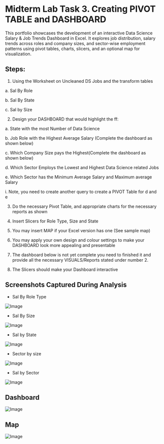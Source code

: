# Midterm Lab Task 3. Creating PIVOT TABLE and DASHBOARD
This portfolio showcases the development of an interactive Data Science Salary & Job Trends Dashboard in Excel. It explores job distribution, salary trends across roles and company sizes, and sector-wise employment patterns using pivot tables, charts, slicers, and an optional map for visualization.

## Steps:
1. Using the Worksheet on Uncleaned DS Jobs and the transform tables
   
a. Sal By Role

b. Sal By State

c. Sal by Size

2. Design your DASHBOARD that would highlight the ff:
   
a. State with the most Number of Data Science

b. Job Role with the Highest Average Salary (Complete the dashboard as shown below)

c. Which Company Size pays the Highest(Complete the dashboard as shown below)

d. Which Sector Employs the Lowest and Highest Data Science related Jobs

e. Which Sector has the Minimum Average Salary and Maximum average Salary

i. Note, you need to create another query to create a PIVOT Table for d and e

3. Do the necessary Pivot Table, and appropriate charts for the necessary reports as shown
   
4. Insert Slicers for Role Type, Size and State
   
5. You may insert MAP if your Excel version has one (See sample map)
    
6. You may apply your own design and colour settings to make your DASHBOARD look more
appealing and presentable

7. The dashboard below is not yet complete you need to finished it and provide all the necessary
VISUALS/Reports stated under number 2.

8. The Slicers should make your Dashboard interactive

## Screenshots Captured During Analysis
- Sal By Role Type
  
![Image](https://github.com/user-attachments/assets/2cc76d55-c635-4193-8693-c683fc40a43b)

- Sal By Size
  
![Image](https://github.com/user-attachments/assets/49cc4bb5-1e2a-476d-92cf-b9aba80f9e72)

- Sal by State
  
![Image](https://github.com/user-attachments/assets/6a8b61e7-322d-4d0f-b037-1b715fd1d54b)

- Sector by size
  
![Image](https://github.com/user-attachments/assets/26b49ad1-4022-486e-b498-8fc6ea936692)

- Sal by Sector
  
![Image](https://github.com/user-attachments/assets/0d14cf54-cbfd-4bb2-95d9-0a9207ae3445)

## Dashboard
![Image](https://github.com/user-attachments/assets/8fe7146b-c624-4872-9f69-906f55231fb4)
## Map
![Image](https://github.com/user-attachments/assets/bb59bc00-5920-4b86-863d-89204c4fb0af)
